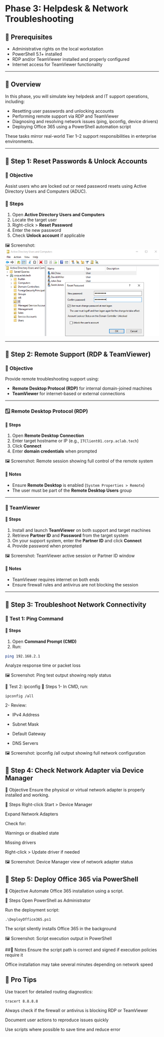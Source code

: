 # **Phase 3: Helpdesk & Network Troubleshooting**

## 🧰 Prerequisites

- Administrative rights on the local workstation  
- PowerShell 5.1+ installed  
- RDP and/or TeamViewer installed and properly configured  
- Internet access for TeamViewer functionality  

---

## 📌 **Overview**

In this phase, you will simulate key helpdesk and IT support operations, including:

- Resetting user passwords and unlocking accounts  
- Performing remote support via RDP and TeamViewer  
- Diagnosing and resolving network issues (ping, ipconfig, device drivers)  
- Deploying Office 365 using a PowerShell automation script  

These tasks mirror real-world Tier 1–2 support responsibilities in enterprise environments.

---

## 🔴 Step 1: Reset Passwords & Unlock Accounts

### 🎯 Objective

Assist users who are locked out or need password resets using Active Directory Users and Computers (ADUC).

### 🔧 Steps

1. Open **Active Directory Users and Computers**  
2. Locate the target user  
3. Right-click > **Reset Password**  
4. Enter the new password  
5. Check **Unlock account** if applicable  

🖼️ Screenshot:  
![Reset-passwd](https://github.com/AliChoukatli/CyberShield-Enterprise/blob/main/Screenshots/Phase%202/reset-password.png)

---

## 🔴 Step 2: Remote Support (RDP & TeamViewer)

### 🎯 Objective

Provide remote troubleshooting support using:

- **Remote Desktop Protocol (RDP)** for internal domain-joined machines  
- **TeamViewer** for internet-based or external connections  

---

### 🪟 Remote Desktop Protocol (RDP)

#### 🔧 Steps

1. Open **Remote Desktop Connection**  
2. Enter target hostname or IP (e.g., `ITClient01.corp.aclab.tech`)  
3. Click **Connect**  
4. Enter **domain credentials** when prompted  

🖼️ Screenshot: Remote session showing full control of the remote system

#### 📝 Notes

- Ensure **Remote Desktop** is enabled (`System Properties > Remote`)  
- The user must be part of the **Remote Desktop Users** group  

---

### 🧩 TeamViewer

#### 🔧 Steps

1. Install and launch **TeamViewer** on both support and target machines  
2. Retrieve **Partner ID** and **Password** from the target system  
3. On your support system, enter the **Partner ID** and click **Connect**  
4. Provide password when prompted  

🖼️ Screenshot: TeamViewer active session or Partner ID window

#### 📝 Notes

- TeamViewer requires internet on both ends  
- Ensure firewall rules and antivirus are not blocking the session  

---

## 🔴 Step 3: Troubleshoot Network Connectivity

### 🧪 Test 1: Ping Command

#### 🔧 Steps

1. Open **Command Prompt (CMD)**  
2. Run:

```bash
ping 192.168.2.1
```
Analyze response time or packet loss

🖼️ Screenshot: Ping test output showing reply status

🧪 Test 2: ipconfig
🔧 Steps
1- In CMD, run:
```
ipconfig /all
```
2- Review:

- IPv4 Address

- Subnet Mask

- Default Gateway

- DNS Servers

🖼️ Screenshot: ipconfig /all output showing full network configuration

## 🔴 Step 4: Check Network Adapter via Device Manager
🎯 Objective
Ensure the physical or virtual network adapter is properly installed and working.

🔧 Steps
Right-click Start > Device Manager

Expand Network Adapters

Check for:

Warnings or disabled state

Missing drivers

Right-click > Update driver if needed

🖼️ Screenshot: Device Manager view of network adapter status

## 🔴 Step 5: Deploy Office 365 via PowerShell
🎯 Objective
Automate Office 365 installation using a script.

🔧 Steps
Open PowerShell as Administrator

Run the deployment script:
```
.\DeployOffice365.ps1
```

The script silently installs Office 365 in the background

🖼️ Screenshot: Script execution output in PowerShell

##📝 Notes
Ensure the script path is correct and signed if execution policies require it

Office installation may take several minutes depending on network speed

## 🧠 Pro Tips
Use tracert for detailed routing diagnostics:
```
tracert 8.8.8.8
```
Always check if the firewall or antivirus is blocking RDP or TeamViewer

Document user actions to reproduce issues quickly

Use scripts where possible to save time and reduce error


